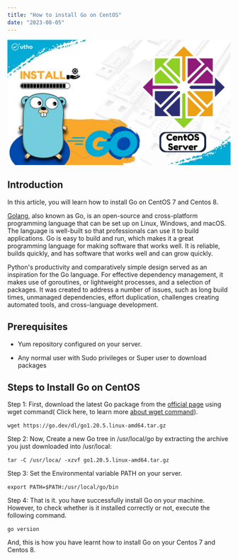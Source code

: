 ```yaml
---
title: "How to install Go on CentOS"
date: "2023-08-05"
---
```


![](images/How-to-install-Go-on-Centos.jpg)

## Introduction

In this article, you will learn how to install Go on CentOS 7 and Centos 8.

[Golang](https://en.wikipedia.org/wiki/Go_(programming_language)), also known as Go, is an open-source and cross-platform programming language that can be set up on Linux, Windows, and macOS. The language is well-built so that professionals can use it to build applications. Go is easy to build and run, which makes it a great programming language for making software that works well. It is reliable, builds quickly, and has software that works well and can grow quickly.

Python's productivity and comparatively simple design served as an inspiration for the Go language. For effective dependency management, it makes use of goroutines, or lightweight processes, and a selection of packages. It was created to address a number of issues, such as long build times, unmanaged dependencies, effort duplication, challenges creating automated tools, and cross-language development.

## Prerequisites

- Yum repository configured on your server.

- Any normal user with Sudo privileges or Super user to download packages

## Steps to Install Go on CentOS

Step 1: First, download the latest Go package from the [official page](https://go.dev/dl/) using wget command( Click here, to learn more [about wget command](https://utho.com/docs/tutorial/download-online-resources-from-the-command-line-with-wget/)).

```
wget https://go.dev/dl/go1.20.5.linux-amd64.tar.gz
```
Step 2: Now, Create a new Go tree in /usr/local/go by extracting the archive you just downloaded into /usr/local:

```
tar -C /usr/loca/ -xzvf go1.20.5.linux-amd64.tar.gz
```
Step 3: Set the Environmental variable PATH on your server.

```
export PATH=$PATH:/usr/local/go/bin
```
Step 4: That is it. you have successfully install Go on your machine. However, to check whether is it installed correctly or not, execute the following command.

```
go version
```
And, this is how you have learnt how to install Go on your Centos 7 and Centos 8.
